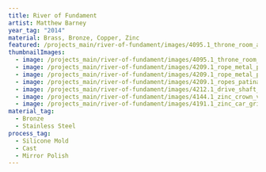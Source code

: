 ```yaml
---
title: River of Fundament
artist: Matthew Barney
year_tag: "2014"
material: Brass, Bronze, Copper, Zinc
featured: /projects_main/river-of-fundament/images/4095.1_throne_room_approval_28.jpg
thumbnailImages:
  - image: /projects_main/river-of-fundament/images/4095.1_throne_room_approval_11.jpg
  - image: /projects_main/river-of-fundament/images/4209.1_rope_metal_process_13.jpg
  - image: /projects_main/river-of-fundament/images/4209.1_rope_metal_process_21.jpg
  - image: /projects_main/river-of-fundament/images/4209.1_ropes_patina_process_1.jpg
  - image: /projects_main/river-of-fundament/images/4212.1_drive_shaft_metal_process_3.jpg
  - image: /projects_main/river-of-fundament/images/4144.1_zinc_crown_victoria_final_3.jpg
  - image: /projects_main/river-of-fundament/images/4191.1_zinc_car_grill_final_7.jpg
material_tag:
  - Bronze
  - Stainless Steel
process_tag:
  - Silicone Mold
  - Cast
  - Mirror Polish
---
```

